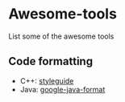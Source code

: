 # Awesome-tools
List some of the awesome tools

## Code formatting
- C++: [styleguide](https://github.com/google/styleguide)
- Java: [google-java-format](https://github.com/google/google-java-format)
